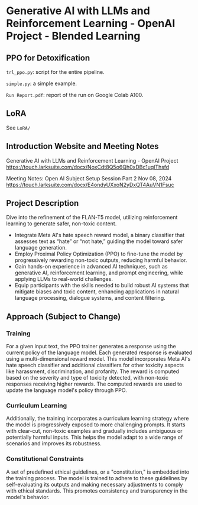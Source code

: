 # Generative AI with LLMs and Reinforcement Learning - OpenAI Project - Blended Learning


## PPO for Detoxification

`trl_ppo.py`: script for the entire pipeline.

`simple.py`: a simple example.

`Run Report.pdf`: report of the run on Google Colab A100.

## LoRA

See `LoRA/`


## Introduction Website and Meeting Notes

Generative AI with LLMs and Reinforcement Learning - OpenAI Project
https://touch.larksuite.com/docx/NoxCdt8Q5o6Qh0xDBc1uqlThsfd

Meeting Notes: Open AI Subject Setup Session Part 2 Nov 08, 2024
https://touch.larksuite.com/docx/E4ondyUXxoN2yDxQT4AuVN1Fsuc

## Project Description

Dive into the refinement of the FLAN-T5 model, utilizing reinforcement learning to generate safer, non-toxic content.
- Integrate Meta AI's hate speech reward model, a binary classifier that assesses text as “hate” or “not hate,” guiding the model toward safer language generation.
- Employ Proximal Policy Optimization (PPO) to fine-tune the model by progressively rewarding non-toxic outputs, reducing harmful behavior.
- Gain hands-on experience in advanced AI techniques, such as generative AI, reinforcement learning, and prompt engineering, while applying LLMs to real-world challenges.
- Equip participants with the skills needed to build robust AI systems that mitigate biases and toxic content, enhancing applications in natural language processing, dialogue systems, and content filtering.

## Approach (Subject to Change)

### Training

For a given input text, the PPO trainer generates a response using the current policy of the language model. Each generated response is evaluated using a multi-dimensional reward model. This model incorporates Meta AI's hate speech classifier and additional classifiers for other toxicity aspects like harassment, discrimination, and profanity. The reward is computed based on the severity and type of toxicity detected, with non-toxic responses receiving higher rewards. The computed rewards are used to update the language model's policy through PPO.

### Curriculum Learning

Additionally, the training incorporates a curriculum learning strategy where the model is progressively exposed to more challenging prompts. It starts with clear-cut, non-toxic examples and gradually includes ambiguous or potentially harmful inputs. This helps the model adapt to a wide range of scenarios and improves its robustness.

### Constitutional Constraints

A set of predefined ethical guidelines, or a "constitution," is embedded into the training process. The model is trained to adhere to these guidelines by self-evaluating its outputs and making necessary adjustments to comply with ethical standards. This promotes consistency and transparency in the model's behavior.
